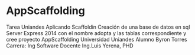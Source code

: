 # AppScaffolding

Tarea Uniandes Aplicando Scaffoldin  Creación de una base de datos en sql Server Express 2014  con el nombre adopta y las tablas correspondiente y cree proyecto AppScaffolding
Universidad Uniandes
Alumno Byron Torres
Carrera: Ing Software
Docente Ing.Luis Yerena, PHD
